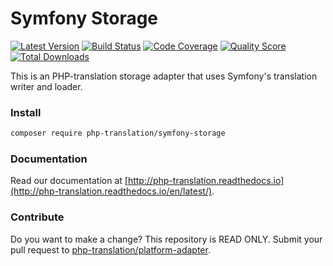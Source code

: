 # Symfony Storage

[![Latest Version](https://img.shields.io/github/release/php-translation/symfony-storage.svg?style=flat-square)](https://github.com/php-translation/symfony-storage/releases)
[![Build Status](https://img.shields.io/travis/php-translation/symfony-storage.svg?style=flat-square)](https://travis-ci.org/php-translation/symfony-storage)
[![Code Coverage](https://img.shields.io/scrutinizer/coverage/g/php-translation/symfony-storage.svg?style=flat-square)](https://scrutinizer-ci.com/g/php-translation/symfony-storage)
[![Quality Score](https://img.shields.io/scrutinizer/g/php-translation/symfony-storage.svg?style=flat-square)](https://scrutinizer-ci.com/g/php-translation/symfony-storage)
[![Total Downloads](https://img.shields.io/packagist/dt/php-translation/symfony-storage.svg?style=flat-square)](https://packagist.org/packages/php-translation/symfony-storage)

This is an PHP-translation storage adapter that uses Symfony's translation writer
and loader. 

### Install

```bash
composer require php-translation/symfony-storage
```

### Documentation

Read our documentation at [http://php-translation.readthedocs.io](http://php-translation.readthedocs.io/en/latest/).

### Contribute

Do you want to make a change? This repository is READ ONLY. Submit your 
pull request to [php-translation/platform-adapter](https://github.com/php-translation/platform-adapter).

